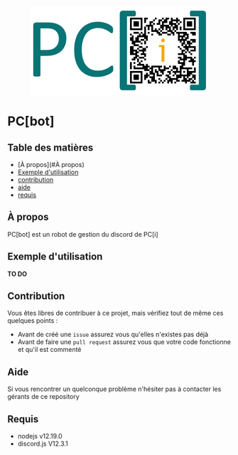 <div align="center">
	<br/>
	<p>
		<a href="https://projetcohesion.info/"> <img src="./PCi_discord_qrcode.png" /> </a>
	</p>
</div>

# PC[bot]

## Table des matières
 - [À propos](#À propos)
 - [Exemple d'utilisation](#exemple)
 - [contribution](#contribuer)
 - [aide](#aide)
 - [requis](#requis)

## À propos

PC\[bot\] est un robot de gestion du discord de PC\[i\]


## Exemple d'utilisation

**TO DO**

## Contribution

Vous êtes libres de contribuer à ce projet, mais vérifiez tout de même ces quelques points :
 - Avant de créé une `issue` assurez vous qu'elles n'existes pas déjà
 - Avant de faire une `pull request` assurez vous que votre code fonctionne et qu'il est commenté

## Aide

Si vous rencontrer un quelconque problème n'hésiter pas à contacter les gérants de ce repository

## Requis
 - nodejs v12.19.0
 - discord.js V12.3.1

